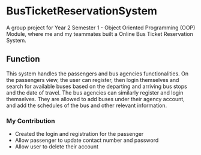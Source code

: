 # BusTicketReservationSystem
A group project for Year 2 Semester 1 - Object Oriented Programming (OOP) Module, where me and my teammates built a Online Bus Ticket Reservation System.

## Function
This system handles the passengers and bus agencies functionalities. On the passengers view, the user can register, then login themselves and search for available buses based on the departing and arriving bus stops and the date of travel. The bus agencies can similarly register and login themselves. They are allowed to add buses under their agency account, and add the schedules of the bus and other relevant information.

### My Contribution
* Created the login and registration for the passenger
* Allow passenger to update contact number and password
* Allow user to delete their account

